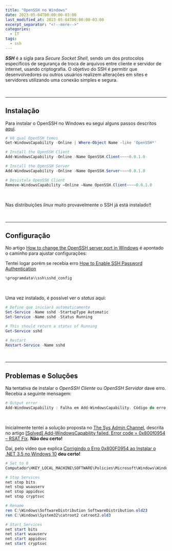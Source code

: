 ```yaml
---
title: "OpenSSH no Windows"
date: 2023-05-04T00:00:00-03:00
last_modified_at: 2023-05-04T00:00:00-03:00
excerpt_separator: "<!--more-->"
categories:
  - IT
tags:
  - ssh
---
```


**_SSH_** é a sigla para _Secure Socket Shell_, sendo um dos protocolos específicos de segurança de troca de arquivos entre cliente e servidor de internet, usando criptografia. O objetivo do SSH é permitir que desenvolvedores ou outros usuários realizem alterações em sites e servidores utilizando uma conexão simples e segura.

<br>

---

## Instalação

Para instalar o OpenSSH no Windows eu segui alguns passos descritos [aqui](https://learn.microsoft.com/pt-br/windows-server/administration/openssh/openssh_install_firstuse).

```powershell
# Vê qual OpenSSH temos
Get-WindowsCapability -Online | Where-Object Name -like 'OpenSSH*'

# Install the OpenSSH Client
Add-WindowsCapability -Online -Name OpenSSH.Client~~~~0.0.1.0

# Install the OpenSSH Server
Add-WindowsCapability -Online -Name OpenSSH.Server~~~~0.0.1.0

# Desistala OpenSSH Client
Remove-WindowsCapability –Online –Name OpenSSH.Client~~~~0.0.1.0
```

<br>

Nas distribuições _linux_ muito provavelmente o SSH já está instalado!!

<br>

---

## Configuração

No artigo [How to change the OpenSSH server port in Windows](https://ebinissac.me/2019/02/25/how-to-change-the-openssh-server-port-in-windows) é apontado o caminho para ajustar configurações:

Tentei logar porém se recebia erro
[How to Enable SSH Password Authentication](https://serverpilot.io/docs/how-to-enable-ssh-password-authentication/)

```powershell
%programdata%\ssh\sshd_config
```

<br>

Uma vez instalado, é possível ver o _status_ aqui:

```powershell
# Define que iniciará automaticamente
Set-Service -Name sshd -StartupType Automatic
Set-Service -Name sshd -Status Running

# This should return a status of Running
Get-Service sshd

# Restart
Restart-Service -Name sshd
```

<br>

---

## Problemas e Soluções

Na tentativa de instalar o _OpenSSH Cliente_ ou _OpenSSH Servidor_ dave erro. Recebia a seguinte mensagem:

```powershell
# Output error
Add-WindowsCapability : Falha em Add-WindowsCapability. Código do erro = 0x800f0954
```

<br>

Inicialmente tentei a solução proposta no [The Sys Admin Channel](https://thesysadminchannel.com/), descrita no artigo [[Solved] Add-WindowsCapability failed. Error code = 0x800f0954 – RSAT Fix](https://thesysadminchannel.com/solved-add-windowscapability-failed-error-code-0x800f0954-rsat-fix/). **Não deu certo!**

Daí, pelo vídeo que explica [Corrigindo o Erro 0x800F0954 ao Instalar o .NET 3.5 no Windows 10](https://www.youtube.com/watch?v=h8KN8xkxzOc) **deu certo!**

```powershell
# Set to 0
Computador\HKEY_LOCAL_MACHINE\SOFTWARE\Policies\Microsoft\Windows\WindowsUpdate\AU

# Stop Services
net stop bits
net stop wuauserv
net stop appidsvc
net stop cryptsvc

# Rename
ren C:\Windows\SoftwareDistribution SoftwareDistribution.old23
ren C:\Windows\System32\catroot2 catroot2.old3

# Start Services
net start bits
net start wuauserv
net start appidsvc
net start cryptsvc
```

<br>


